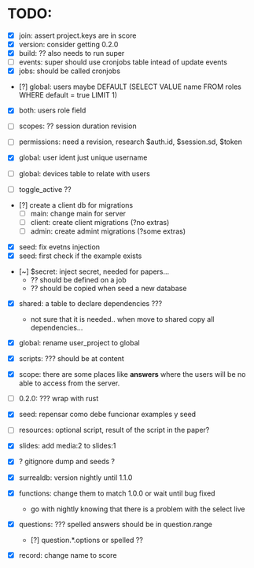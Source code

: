 # TODO:

- [X] join: assert project.keys are in score
- [X] version: consider getting 0.2.0
- [X] build: ?? also needs to run super
- [ ] events: super should use cronjobs table intead of update events
- [X] jobs: should be called cronjobs

- [?] global: users maybe DEFAULT (SELECT VALUE name FROM roles WHERE default = true LIMIT 1)
- [X] both: users role field

- [ ] scopes: ?? session duration revision
- [ ] permissions: need a revision, research $auth.id, $session.sd, $token

- [X] global: user ident just unique username
- [ ] global: devices table to relate with users

- [ ] toggle_active ??

- [?] create a client db for migrations
  - [ ] main: change main for server
  - [ ] client: create client migrations (?no extras)
  - [ ] admin: create admint migrations  (?some extras)

- [X] seed: fix evetns injection
- [X] seed: first check if the example exists
- [~] $secret: inject secret, needed for papers...
  - ?? should be defined on a job
  - ?? should be copied when seed a new database

- [X] shared: a table to declare dependencies ???
  - not sure that it is needed.. when move to shared
    copy all dependencies...
- [X] global: rename user_project to global
- [X] scripts: ??? should be at content
- [X] scope: there are some places like **answers** where
             the users will be no able to access from
             the server.
- [ ] 0.2.0: ??? wrap with rust
- [X] seed: repensar como debe funcionar examples y seed
- [ ] resources: optional script, result of the script in the paper?
- [X] slides: add media:2 to slides:1
- [X] ? gitignore dump and seeds ?
- [X] surrealdb: version nightly until 1.1.0
- [X] functions: change them to match 1.0.0 or wait until bug fixed
  - go with nightly knowing that there is a problem with the select live
- [X] questions: ??? spelled answers should be in question.range
  - [?] question.*.options or spelled ??
- [X] record: change name to score

